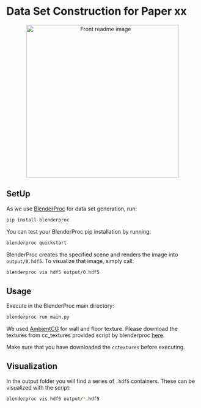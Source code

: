 # Data Set Construction for Paper xx

<p align="center">
<img src=".readme_files/wine.jpg" alt="Front readme image" width=400>
</p>

## SetUp

As we use [BlenderProc](https://github.com/DLR-RM/BlenderProc) for data set generation, run:

```bash
pip install blenderproc
``` 

You can test your BlenderProc pip installation by running:

```bash
blenderproc quickstart
```


BlenderProc creates the specified scene and renders the image into `output/0.hdf5`.
To visualize that image, simply call:

```bash
blenderproc vis hdf5 output/0.hdf5
```

## Usage

Execute in the BlenderProc main directory:

```bash
blenderproc run main.py
``` 


We used [AmbientCG](https://ambientcg.com/) for wall and floor texture. Please download the textures from cc_textures provided script by blenderproc [here](https://github.com/DLR-RM/BlenderProc/blob/main/blenderproc/scripts/download_cc_textures.py).

Make sure that you have downloaded the `cctextures` before executing.

## Visualization

In the output folder you will find a series of `.hdf5` containers. These can be visualized with the script:

```bash
blenderproc vis hdf5 output/*.hdf5
``` 
